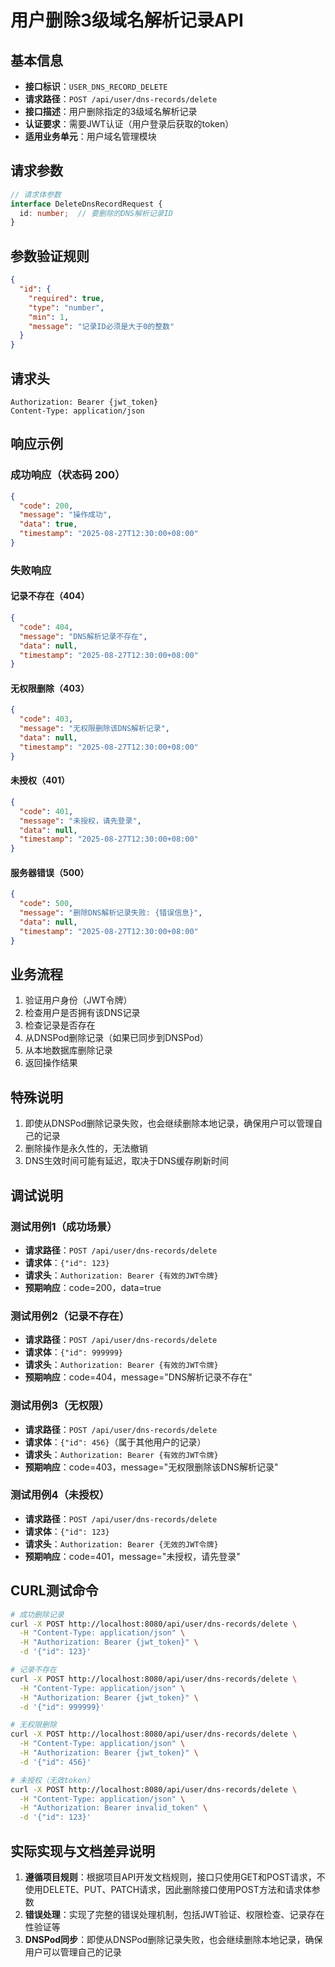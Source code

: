 # 用户删除3级域名解析记录API

## 基本信息

- **接口标识**：`USER_DNS_RECORD_DELETE`
- **请求路径**：`POST /api/user/dns-records/delete`
- **接口描述**：用户删除指定的3级域名解析记录
- **认证要求**：需要JWT认证（用户登录后获取的token）
- **适用业务单元**：用户域名管理模块

## 请求参数

```typescript
// 请求体参数
interface DeleteDnsRecordRequest {
  id: number;  // 要删除的DNS解析记录ID
}
```

## 参数验证规则

```json
{
  "id": {
    "required": true,
    "type": "number",
    "min": 1,
    "message": "记录ID必须是大于0的整数"
  }
}
```

## 请求头

```
Authorization: Bearer {jwt_token}
Content-Type: application/json
```

## 响应示例

### 成功响应（状态码 200）

```json
{
  "code": 200,
  "message": "操作成功",
  "data": true,
  "timestamp": "2025-08-27T12:30:00+08:00"
}
```

### 失败响应

#### 记录不存在（404）

```json
{
  "code": 404,
  "message": "DNS解析记录不存在",
  "data": null,
  "timestamp": "2025-08-27T12:30:00+08:00"
}
```

#### 无权限删除（403）

```json
{
  "code": 403,
  "message": "无权限删除该DNS解析记录",
  "data": null,
  "timestamp": "2025-08-27T12:30:00+08:00"
}
```

#### 未授权（401）

```json
{
  "code": 401,
  "message": "未授权，请先登录",
  "data": null,
  "timestamp": "2025-08-27T12:30:00+08:00"
}
```

#### 服务器错误（500）

```json
{
  "code": 500,
  "message": "删除DNS解析记录失败: {错误信息}",
  "data": null,
  "timestamp": "2025-08-27T12:30:00+08:00"
}
```

## 业务流程

1. 验证用户身份（JWT令牌）
2. 检查用户是否拥有该DNS记录
3. 检查记录是否存在
4. 从DNSPod删除记录（如果已同步到DNSPod）
5. 从本地数据库删除记录
6. 返回操作结果

## 特殊说明

1. 即使从DNSPod删除记录失败，也会继续删除本地记录，确保用户可以管理自己的记录
2. 删除操作是永久性的，无法撤销
3. DNS生效时间可能有延迟，取决于DNS缓存刷新时间

## 调试说明

### 测试用例1（成功场景）

- **请求路径**：`POST /api/user/dns-records/delete`
- **请求体**：`{"id": 123}`
- **请求头**：`Authorization: Bearer {有效的JWT令牌}`
- **预期响应**：code=200，data=true

### 测试用例2（记录不存在）

- **请求路径**：`POST /api/user/dns-records/delete`
- **请求体**：`{"id": 999999}`
- **请求头**：`Authorization: Bearer {有效的JWT令牌}`
- **预期响应**：code=404，message="DNS解析记录不存在"

### 测试用例3（无权限）

- **请求路径**：`POST /api/user/dns-records/delete`
- **请求体**：`{"id": 456}`（属于其他用户的记录）
- **请求头**：`Authorization: Bearer {有效的JWT令牌}`
- **预期响应**：code=403，message="无权限删除该DNS解析记录"

### 测试用例4（未授权）

- **请求路径**：`POST /api/user/dns-records/delete`
- **请求体**：`{"id": 123}`
- **请求头**：`Authorization: Bearer {无效的JWT令牌}`
- **预期响应**：code=401，message="未授权，请先登录"

## CURL测试命令

```bash
# 成功删除记录
curl -X POST http://localhost:8080/api/user/dns-records/delete \
  -H "Content-Type: application/json" \
  -H "Authorization: Bearer {jwt_token}" \
  -d '{"id": 123}'

# 记录不存在
curl -X POST http://localhost:8080/api/user/dns-records/delete \
  -H "Content-Type: application/json" \
  -H "Authorization: Bearer {jwt_token}" \
  -d '{"id": 999999}'

# 无权限删除
curl -X POST http://localhost:8080/api/user/dns-records/delete \
  -H "Content-Type: application/json" \
  -H "Authorization: Bearer {jwt_token}" \
  -d '{"id": 456}'

# 未授权（无效token）
curl -X POST http://localhost:8080/api/user/dns-records/delete \
  -H "Content-Type: application/json" \
  -H "Authorization: Bearer invalid_token" \
  -d '{"id": 123}'
```

## 实际实现与文档差异说明

1. **遵循项目规则**：根据项目API开发文档规则，接口只使用GET和POST请求，不使用DELETE、PUT、PATCH请求，因此删除接口使用POST方法和请求体参数
2. **错误处理**：实现了完整的错误处理机制，包括JWT验证、权限检查、记录存在性验证等
3. **DNSPod同步**：即使从DNSPod删除记录失败，也会继续删除本地记录，确保用户可以管理自己的记录